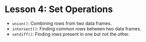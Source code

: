 # Lesson 4: Set Operations

* `union()`: Combining rows from two data frames.
* `intersect()`: Finding common rows between two data frames.
* `setdiff()`: Finding rows present in one but not the other.
